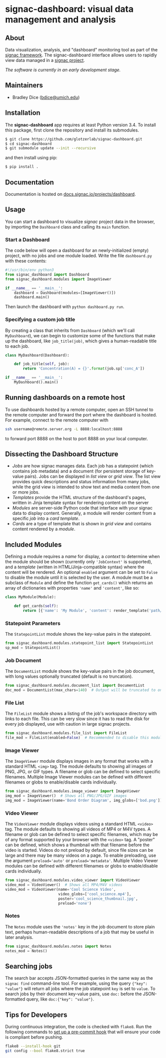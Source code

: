 # signac-dashboard: visual data management and analysis

## About

Data visualization, analysis, and "dashboard" monitoring tool as part of the [signac framework](https://signac.io).
The signac-dashboard interface allows users to rapidly view data managed in a [signac project](https://docs.signac.io/en/latest/projects.html).

*The software is currently in an early development stage.*

## Maintainers

  * Bradley Dice (bdice@umich.edu)

## Installation

The **signac-dashboard** app requires at least Python version 3.4.
To install this package, first clone the repository and install its submodules.
```bash
$ git clone https://github.com/glotzerlab/signac-dashboard.git
$ cd signac-dashboard
$ git submodule update --init --recursive
```
and then install using pip:
```bash
$ pip install .
```

## Documentation

Documentation is hosted on [docs.signac.io/projects/dashboard](https://docs.signac.io/projects/dashboard/en/latest/).

## Usage

You can start a dashboard to visualize *signac* project data in the browser, by importing the `Dashboard` class and calling its `main` function.

### Start a Dashboard

The code below will open a dashboard for an newly-initialized (empty) project, with no jobs and one module loaded. Write the file `dashboard.py` with these contents:

```python
#!/usr/bin/env python3
from signac_dashboard import Dashboard
from signac_dashboard.modules import ImageViewer

if __name__ == '__main__':
    dashboard = Dashboard(modules=[ImageViewer()])
    dashboard.main()
```

Then launch the dashboard with `python dashboard.py run`.

### Specifying a custom job title

By creating a class that inherits from `Dashboard` (which we'll call `MyDashboard`), we can begin to customize some of the functions that make up the dashboard, like `job_title(job)`, which gives a human-readable title to each job.

```python
class MyDashboard(Dashboard):

    def job_title(self, job):
        return 'Concentration(A) = {}'.format(job.sp['conc_A'])

if __name__ == '__main__':
    MyDashboard().main()
```

## Running dashboards on a remote host

To use dashboards hosted by a remote computer, open an SSH tunnel to the remote computer and forward the port where the dashboard is hosted. For example, connect to the remote computer with

```bash
ssh username@remote.server.org -L 8888:localhost:8888
```

to forward port 8888 on the host to port 8888 on your local computer.

## Dissecting the Dashboard Structure

- *Jobs* are how signac manages data. Each job has a statepoint (which contains job metadata) and a document (for persistent storage of key-value pairs). Jobs can be displayed in *list view* or *grid view*. The list view provides quick descriptions and status information from many jobs, while the grid view is intended to show text and media content from one or more jobs.
- *Templates* provide the HTML structure of the dashboard's pages, written in Jinja template syntax for rendering content on the server
- *Modules* are server-side Python code that interface with your signac data to display content. Generally, a module will render content from a specific *job* into a *card template*.
- *Cards* are a type of template that is shown in *grid view* and contains content rendered by a *module*.

## Included Modules

Defining a module requires a *name* for display, a *context* to determine when the module should be shown (currently only `'JobContext'` is supported), and a *template* (written in HTML/Jinja-compatible syntax) where the content will be rendered. An optional `enabled` argument can be set to `False` to disable the module until it is selected by the user. A module must be a subclass of `Module` and define the function `get_cards()` which returns an array of dictionaries with properties `'name'` and `'content'`, like so:

```python
class MyModule(Module):

    def get_cards(self):
        return [{'name': 'My Module', 'content': render_template('path/to/template.html')}]
```

### Statepoint Parameters

The `StatepointList` module shows the key-value pairs in the statepoint.

```python
from signac_dashboard.modules.statepoint_list import StatepointList
sp_mod = StatepointList()
```

### Job Document

The `DocumentList` module shows the key-value pairs in the job document, with long values optionally truncated (default is no truncation).

```python
from signac_dashboard.modules.document_list import DocumentList
doc_mod = DocumentList(max_chars=140)  # Output will be truncated to one tweet length
```

### File List

The `FileList` module shows a listing of the job's workspace directory with links to each file. This can be very slow since it has to read the disk for every job displayed, use with caution in large signac projects.

```python
from signac_dashboard.modules.file_list import FileList
file_mod = FileList(enabled=False)  # Recommended to disable this module by default
```

### Image Viewer

The `ImageViewer` module displays images in any format that works with a standard HTML `<img>` tag. The module defaults to showing all images of PNG, JPG, or GIF types. A filename or glob can be defined to select specific filenames. Multiple Image Viewer modules can be defined with different filenames or globs to enable/disable cards individually.

```python
from signac_dashboard.modules.image_viewer import ImageViewer
img_mod = ImageViewer()  # Shows all PNG/JPG/GIF images
img_mod = ImageViewer(name='Bond Order Diagram', img_globs=['bod.png'])
```

### Video Viewer

The `VideoViewer` module displays videos using a standard HTML `<video>` tag. The module defaults to showing all videos of MP4 or M4V types. A filename or glob can be defined to select specific filenames, which may be of any format supported by your browser with the `<video>` tag. A "poster" can be defined, which shows a thumbnail with that filename before the video is started. Videos do not preload by default, since file sizes can be large and there may be many videos on a page. To enable preloading, use the argument `preload='auto'` or `preload='metadata'`. Multiple Video Viewer modules can be defined with different filenames or globs to enable/disable cards individually.

```python
from signac_dashboard.modules.video_viewer import VideoViewer
video_mod = VideoViewer()  # Shows all MP4/M4V videos
video_mod = VideoViewer(name='Cool Science Video',
                        video_globs=['cool_science.mp4'],
                        poster='cool_science_thumbnail.jpg',
                        preload='none')
```

### Notes

The `Notes` module uses the `'notes'` key in the job document to store plain text, perhaps human-readable descriptions of a job that may be useful in later analysis.

```python
from signac_dashboard.modules.notes import Notes
notes_mod = Notes()
```

## Searching jobs

The search bar accepts JSON-formatted queries in the same way as the `signac find` command-line tool. For example, using the query `{"key": "value"}` will return all jobs where the job statepoint `key` is set to `value`. To search jobs by their document key-value pairs, use `doc:` before the JSON-formatted query, like `doc:{"key": "value"}`.

## Tips for Developers

During continuous integration, the code is checked with `flake8`. Run the following commands to [set up a pre-commit hook](http://flake8.pycqa.org/en/latest/user/using-hooks.html) that will ensure your code is compliant before pushing.

```bash
flake8 --install-hook git
git config --bool flake8.strict true
```
